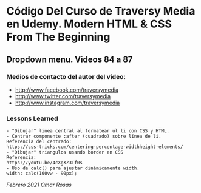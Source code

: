 
# Código Del Curso de Traversy Media en Udemy. Modern HTML & CSS From The Beginning

## Dropdown menu. Videos 84 a 87

### Medios de contacto del autor del video:

+ http://www.facebook.com/traversymedia
+ http://www.twitter.com/traversymedia
+ http://www.instagram.com/traversymedia

### Lessons Learned
    - "Dibujar" linea central al formatear ul li con CSS y HTML.
    - Centrar componente :after (cuadrado) sobre línea de li.
    Referencia del centrado:
    https://css-tricks.com/centering-percentage-widthheight-elements/
    - "Dibujar" triangulos usando border en CSS
    Referencia:
    https://youtu.be/4cXgXZ3Tf0s
    - Uso de calc() para ajustar dinámicamente width.
    width: calc(100vw - 90px);


_Febrero 2021 Omar Rosas_